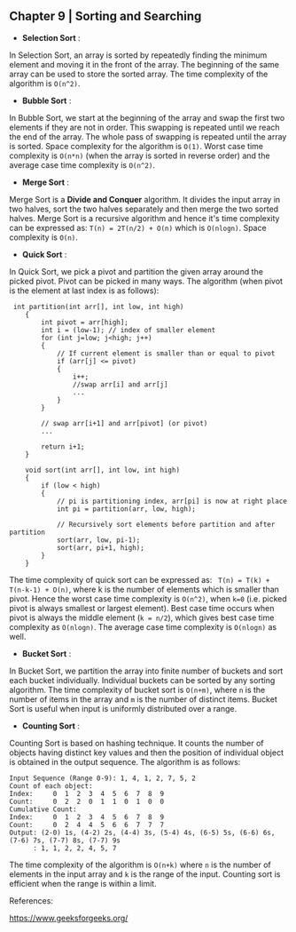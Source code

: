 ## Chapter 9 | Sorting and Searching

* **Selection Sort** :

In Selection Sort, an array is sorted by repeatedly finding the minimum element and moving it in the front of the array. The 
beginning of the same array can be used to store the sorted array. The time complexity of the algorithm is `O(n^2)`.

* **Bubble Sort** :

In Bubble Sort, we start at the beginning of the array and swap the first two elements if they are not in order. This swapping 
is repeated until we reach the end of the array. The whole pass of swapping is repeated until the array is sorted. Space 
complexity for the algorithm is `O(1)`. Worst case time complexity is `O(n*n)` (when the array is sorted in reverse order) and 
the average case time complexity is `O(n^2)`.

* **Merge Sort** :

Merge Sort is a **Divide and Conquer** algorithm. It divides the input array in two halves, sort the two halves separately and 
then merge the two sorted halves. Merge Sort is a recursive algorithm and hence it's time complexity can be expressed as: 
`T(n) = 2T(n/2) + O(n)` which is `O(nlogn)`. Space complexity is `O(n)`.

* **Quick Sort** :

In Quick Sort, we pick a pivot and partition the given array around the picked pivot. Pivot can be picked in many ways. The 
algorithm (when pivot is the element at last index is as follows):
```
 int partition(int arr[], int low, int high)
    {
        int pivot = arr[high]; 
        int i = (low-1); // index of smaller element
        for (int j=low; j<high; j++)
        {
            // If current element is smaller than or equal to pivot
            if (arr[j] <= pivot)
            {
                i++;
                //swap arr[i] and arr[j]
                ...
            }
        }
 
        // swap arr[i+1] and arr[pivot] (or pivot)
        ...
        
        return i+1;
    }
 
    void sort(int arr[], int low, int high)
    {
        if (low < high)
        {
            // pi is partitioning index, arr[pi] is now at right place 
            int pi = partition(arr, low, high);
 
            // Recursively sort elements before partition and after partition
            sort(arr, low, pi-1);
            sort(arr, pi+1, high);
        }
    }
```

The time complexity of quick sort can be expressed as: ` T(n) = T(k) + T(n-k-1) + O(n)`, where k is the number of elements 
which is smaller than pivot. Hence the worst case time complexity is `O(n^2)`, when `k=0` (i.e. picked pivot is always smallest 
or largest element). Best case time occurs when pivot is always the middle element (`k = n/2`), which gives best case time 
complexity as `O(nlogn)`. The average case time complexity is `O(nlogn)` as well.

* **Bucket Sort** :

In Bucket Sort, we partition the array into finite number of buckets and sort each bucket individually. Individual buckets can 
be sorted by any sorting algorithm. The time complexity of bucket sort is `O(n+m)`, where `n` is the number of items in the 
array and `m` is the number of distinct items. Bucket Sort is useful when input is uniformly distributed over a range. 

* **Counting Sort** :

Counting Sort is based on hashing technique. It counts the number of objects having distinct key values and then the position 
of individual object is obtained in the output sequence. The algorithm is as follows:
```
Input Sequence (Range 0-9): 1, 4, 1, 2, 7, 5, 2
Count of each object: 
Index:     0  1  2  3  4  5  6  7  8  9
Count:     0  2  2  0  1  1  0  1  0  0
Cumulative Count:
Index:     0  1  2  3  4  5  6  7  8  9
Count:     0  2  4  4  5  6  6  7  7  7
Output: (2-0) 1s, (4-2) 2s, (4-4) 3s, (5-4) 4s, (6-5) 5s, (6-6) 6s, (7-6) 7s, (7-7) 8s, (7-7) 9s 
      : 1, 1, 2, 2, 4, 5, 7
```

The time complexity of the algorithm is `O(n+k)` where `n` is the number of elements in the input array and `k` is the range of 
the input. Counting sort is efficient when the range is within a limit.


References:

https://www.geeksforgeeks.org/
